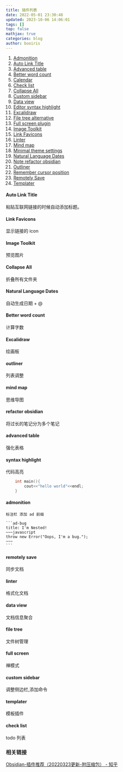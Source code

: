 ```yaml
---
title: 插件列表
date: 2022-05-01 23:30:48
updated: 2023-10-06 14:06:01
tags: []
top: false
mathjax: true
categories: blog
author: booiris
---
```


1. [Admonition](obsidian://show-plugin?id=obsidian-admonition)
2. [Auto Link Title](obsidian://show-plugin?id=obsidian-auto-link-title)
3. [Advanced table](obsidian://show-plugin?id=table-editor-obsidian)
4. [Better word count](obsidian://show-plugin?id=better-word-count)
5. [Calendar](obsidian://show-plugin?id=calendar)
6. [Check list](obsidian://show-plugin?id=obsidian-checklist-plugin)
7. [Collapse All](obsidian://show-plugin?id=obsidian-collapse-all-plugin)
8. [Custom sidebar](obsidian://show-plugin?id=customizable-sidebar)
9. [Data view](obsidian://show-plugin?id=dataview)
10. [Editor syntax highlight](obsidian://show-plugin?id=cm-editor-syntax-highlight-obsidian)
11. [Excalidraw](obsidian://show-plugin?id=obsidian-excalidraw-plugin)
12. [File tree alternative](obsidian://show-plugin?id=file-tree-alternative)
13. [Full screen plugin](obsidian://show-plugin?id=obsidian-fullscreen-plugin)
14. [Image Toolkit](obsidian://show-plugin?id=obsidian-image-toolkit)
15. [Link Favicons](obsidian://show-plugin?id=link-favicon)
16. [Linter](obsidian://show-plugin?id=obsidian-linter)
17. [Mind map](obsidian://show-plugin?id=obsidian-mind-map)
18. [Minimal theme settings](obsidian://show-plugin?id=obsidian-minimal-settings)
19. [Natural Language Dates](obsidian://show-plugin?id=nldates-obsidian)
20. [Note refactor obsidian](obsidian://show-plugin?id=note-refactor-obsidian)
21. [Outliner](obsidian://show-plugin?id=obsidian-outliner)
22. [Remember cursor position](obsidian://show-plugin?id=remember-cursor-position)
23. [Remotely Save](obsidian://show-plugin?id=remotely-save)
24. [Templater](obsidian://show-plugin?id=templater-obsidian)

#### Auto Link Title

粘贴互联网链接的时候自动添加标题。

#### Link Favicons

显示链接的 icon

#### Image Toolkit

预览图片

#### Collapse All

折叠所有文件夹

#### Natural Language Dates

自动生成日期 + @

#### Better word count

计算字数

#### Excalidraw

绘画板

#### outliner

列表调整

#### mind map

思维导图

#### refactor obsidian

将过长的笔记分为多个笔记

#### advanced table

强化表格

#### syntax highlight

代码高亮

```cpp
	int main(){
		cout<<"hello world"<<endl;
	}
```

#### admonition

````ad-note
标注栏 添加 ad 前缀

```ad-bug
title: I'm Nested!
~~~javascript
throw new Error("Oops, I'm a bug.");
~~~
```
````

#### remotely save

同步文档

#### linter

格式化文档

#### data view

文档信息聚合

#### file tree

文件树管理

#### full screen

禅模式

#### custom sidebar

调整侧边栏,添加命令

#### templater

模板插件

#### check list

todo 列表

### 相关链接

[Obsidian-插件推荐（20220323更新-附压缩包） - 知乎](https://zhuanlan.zhihu.com/p/353449575)
